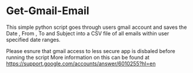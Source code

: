 # Get-Gmail-Email
This simple python script goes through users gmail account  and saves the Date , From , To and Subject into a CSV file of all emails within user specified date ranges.


Please esnure that gmail access to less secure app is disbaled before running the script 
More information on this can be found at https://support.google.com/accounts/answer/6010255?hl=en
